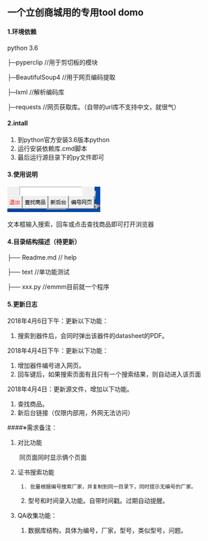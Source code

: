 ## 一个立创商城用的专用tool domo


#### 1.环境依赖
python 3.6

├─pyperclip			//用于剪切板的模块

├─BeautifulSoup4	//用于网页编码提取

├─lxml				//解析编码库

├─requests			//网页获取库。（自带的url库不支持中文，就很气）

#### 2.intall
1. 到python官方安装3.6版本python
2. 运行安装依赖库.cmd脚本
3. 最后运行源目录下的py文件即可

#### 3.使用说明
![rd01](/image/rd01.jpg)



文本框输入搜索，回车或点击查找商品即可打开浏览器

#### 4.目录结构描述（待更新）
├── Readme.md   		  // help

├── text				  //单功能测试

├── xxx.py                             //emmm目前就一个程序

#### 5.更新日志

2018年4月6日下午：更新以下功能：

1. 搜索到器件后，会同时弹出该器件的datasheet的PDF。

2018年4月4日下午：更新以下功能：

1. 增加器件编号进入网页。
2. 回车键后，如果搜索页面有且只有一个搜索结果，则自动进入该页面

2018年4月4日：更新源文件，增加以下功能。

1. 查找商品。
2. 新后台链接（仅限内部用，外网无法访问）



####※需求备注：

1. 对比功能

   ​	同页面同时显示俩个页面

2. 证书搜索功能

    	1. 批量根据编号搜索厂家，并复制到同一目录下，同时提示无编号的厂家。
   	2. 型号和时间录入功能。自带时间戳。过期自动提醒。

3. QA收集功能：

   1. 数据库结构，具体为编号，厂家，型号，类似型号，问题。
